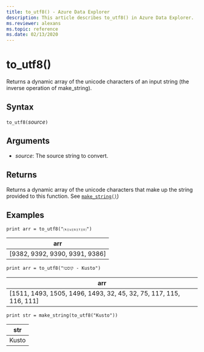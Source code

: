 ```yaml
---
title: to_utf8() - Azure Data Explorer
description: This article describes to_utf8() in Azure Data Explorer.
ms.reviewer: alexans
ms.topic: reference
ms.date: 02/13/2020
---
```

# to_utf8()

Returns a dynamic array of the unicode characters of an input string (the inverse operation of make_string).

## Syntax

`to_utf8(`*source*`)`

## Arguments

* *source*: The source string to convert.

## Returns

Returns a dynamic array of the unicode characters that make up the string provided to this function.
See [`make_string()`](unicode-codepoints-to-string-function.md))

## Examples

```kusto
print arr = to_utf8("⒦⒰⒮⒯⒪")
```

|arr|
|---|
|[9382, 9392, 9390, 9391, 9386]|

```kusto
print arr = to_utf8("קוסטו - Kusto")
```

|arr|
|---|
|[1511, 1493, 1505, 1496, 1493, 32, 45, 32, 75, 117, 115, 116, 111]|

```kusto
print str = make_string(to_utf8("Kusto"))
```

|str|
|---|
|Kusto|
